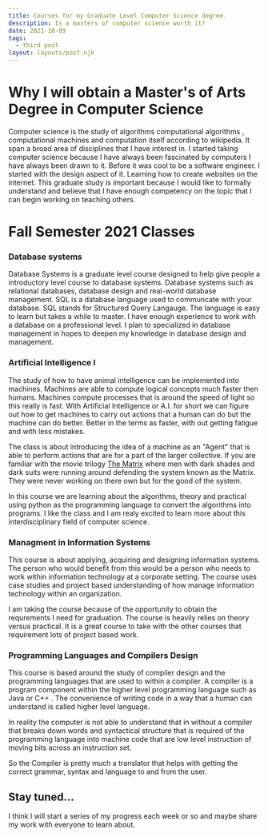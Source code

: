 ```yaml
---
title: Courses for my Graduate Level Computer Science degree. 
description: Is a masters of computer science worth it?
date: 2021-10-09
tags:
  - third post
layout: layouts/post.njk
---
```


# Why I will obtain a Master's of Arts Degree in Computer Science

Computer science is the study of algorithms computational algorithms , computational machines and computation itself according to wikipedia. It span a broad area of disciplines that I have interest in. I started taking computer science because I have always been fascinated by computers I have always been drawn to it. Before it was cool to be a software engineer. I started with the design aspect of it. Learning how to create websites on the internet. This graduate study is important because I would like to formally understand and believe that I have enough competency on the topic that I can begin working on teaching others.


# Fall Semester 2021 Classes

###  Database systems

Database Systems is a graduate level course designed to help give people a introductory level course to database systems. Database systems such as relational databases, database design and real-world database management. SQL is a database language used to communcate with your database. SQL stands for Structured Query Langauge. The language is easy to learn but takes a while to master. I have enough experience to work with a database on a professional level. I plan to specialized in database management in hopes to deepen my knowledge in database design and management.


### Artificial Intelligence I

The study of how to have animal intelligence can be implemented into machines. Machines are able to compute logical concepts much faster then humans. Machines compute processes that is around the speed of light so this really is fast. With Artificial Intelligence or A.I. for short we can figure out how to get machines to carry out actions that a human can do but the machine can do better. Better in the terms as faster, with out getting fatigue and with less mistakes.

The class is about introducing the idea of a machine as an "Agent" that is able to perform actions that are for a part of the larger collective. If you are familiar with the movie trilogy [The Matrix](https://en.wikipedia.org/wiki/The_Matrix) where men with dark shades and dark suits were running around defending the system known as the Matrix.
They were never working on there own but for the good of the system.

In this course we are learning about the algorithms, theory and practical using python as the programming language to convert the algorithms into programs. I like the class and I am realy excited to learn more about this interdisciplinary field of computer science.

### Managment in Information Systems

This course is about applying, acquiring and designing information systems. The person who would benefit from this would be a person who needs to work within information technology at a corporate setting. The course uses case studies and project based understanding of how manage information technology within an organization. 

I am taking the course because of the opportunity to obtain the requrements I need for graduation. The course is heavily relies on theory versus practical. It is a great course to take with the other courses that requirement lots of project based work.


### Programming Languages and Compilers Design

This course is based around the study of compiler design and the programming languages that are used to within a compiler. A compiler is a program component within the higher level programming language such as Java or C++ . The convenience of writing code in a way that a human can understand is called higher level language. 

In reality the computer is not able to understand that in without a compiler that breaks down words and syntactical structure that is required of the programming language into machine code that are low level instruction of moving bits across an instruction set. 

So the Compiler is pretty much a translator that helps with getting the correct grammar, syntax and language to and from the user.

## Stay tuned...

I think I will start a series of my progress each week or so and maybe share my work with everyone to learn about.
